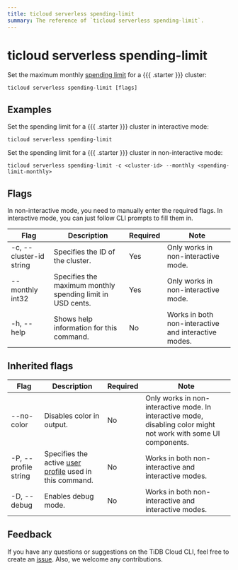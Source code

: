 ```yaml
---
title: ticloud serverless spending-limit
summary: The reference of `ticloud serverless spending-limit`.
---
```


# ticloud serverless spending-limit

Set the maximum monthly [spending limit](/tidb-cloud/manage-serverless-spend-limit.md) for a {{{ .starter }}} cluster:

```shell
ticloud serverless spending-limit [flags]
```

## Examples

Set the spending limit for a {{{ .starter }}} cluster in interactive mode:

```shell
ticloud serverless spending-limit
```

Set the spending limit for a {{{ .starter }}} cluster in non-interactive mode:

```shell
ticloud serverless spending-limit -c <cluster-id> --monthly <spending-limit-monthly>
```

## Flags

In non-interactive mode, you need to manually enter the required flags. In interactive mode, you can just follow CLI prompts to fill them in.

| Flag                    | Description                                 | Required | Note                                                 |
|-------------------------|---------------------------------------------|----------|------------------------------------------------------|
| -c, --cluster-id string | Specifies the ID of the cluster.                       | Yes      | Only works in non-interactive mode.                  |
| --monthly int32         | Specifies the maximum monthly spending limit in USD cents. | Yes      | Only works in non-interactive mode.                  |
| -h, --help              | Shows help information for this command.          | No       | Works in both non-interactive and interactive modes. |

## Inherited flags

| Flag                 | Description                                                                                | Required | Note                                                                                                             |
|----------------------|--------------------------------------------------------------------------------------------|----------|------------------------------------------------------------------------------------------------------------------|
| --no-color           | Disables color in output.                                                                  | No       | Only works in non-interactive mode. In interactive mode, disabling color might not work with some UI components. |
| -P, --profile string | Specifies the active [user profile](/tidb-cloud/cli-reference.md#user-profile) used in this command. | No       | Works in both non-interactive and interactive modes.                                                             |
| -D, --debug          | Enables debug mode.                                                                          | No       | Works in both non-interactive and interactive modes.                                                             |

## Feedback

If you have any questions or suggestions on the TiDB Cloud CLI, feel free to create an [issue](https://github.com/tidbcloud/tidbcloud-cli/issues/new/choose). Also, we welcome any contributions.
